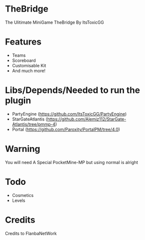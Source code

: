 # TheBridge
The Ulitimate MiniGame TheBridge By ItsToxicGG
# Features
- Teams
- Scoreboard
- Customisable Kit
- And much more!
# Libs/Depends/Needed to run the plugin
- PartyEngine (https://github.com/ItsToxicGG/PartyEngine)
- StarGateAtlantis (https://github.com/Alemiz112/StarGate-Atlantis/tree/pmmp-4)
- Portal (https://github.com/Paroxity/PortalPM/tree/4.0)
# Warning
You will need A Special PocketMine-MP but using normal is alright
# Todo
- Cosmetics
- Levels 
# Credits
Credits to FlanbaNetWork
